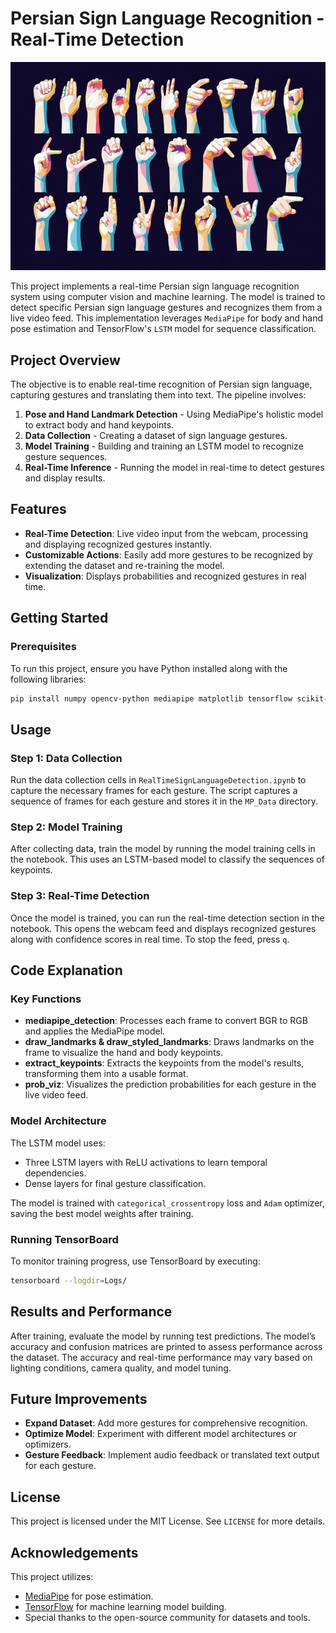 
# Persian Sign Language Recognition - Real-Time Detection

![Image](./Images/sign-language-readme.jpg)

This project implements a real-time Persian sign language recognition system using computer vision and machine learning. The model is trained to detect specific Persian sign language gestures and recognizes them from a live video feed. This implementation leverages `MediaPipe` for body and hand pose estimation and TensorFlow's `LSTM` model for sequence classification. 

## Project Overview

The objective is to enable real-time recognition of Persian sign language, capturing gestures and translating them into text. The pipeline involves:
1. **Pose and Hand Landmark Detection** - Using MediaPipe's holistic model to extract body and hand keypoints.
2. **Data Collection** - Creating a dataset of sign language gestures.
3. **Model Training** - Building and training an LSTM model to recognize gesture sequences.
4. **Real-Time Inference** - Running the model in real-time to detect gestures and display results.

## Features

- **Real-Time Detection**: Live video input from the webcam, processing and displaying recognized gestures instantly.
- **Customizable Actions**: Easily add more gestures to be recognized by extending the dataset and re-training the model.
- **Visualization**: Displays probabilities and recognized gestures in real time.

## Getting Started

### Prerequisites

To run this project, ensure you have Python installed along with the following libraries:

```bash
pip install numpy opencv-python mediapipe matplotlib tensorflow scikit-learn visualkeras
```

## Usage

### Step 1: Data Collection

Run the data collection cells in `RealTimeSignLanguageDetection.ipynb` to capture the necessary frames for each gesture. The script captures a sequence of frames for each gesture and stores it in the `MP_Data` directory.

### Step 2: Model Training

After collecting data, train the model by running the model training cells in the notebook. This uses an LSTM-based model to classify the sequences of keypoints.

### Step 3: Real-Time Detection

Once the model is trained, you can run the real-time detection section in the notebook. This opens the webcam feed and displays recognized gestures along with confidence scores in real time. To stop the feed, press `q`.

## Code Explanation

### Key Functions

- **mediapipe_detection**: Processes each frame to convert BGR to RGB and applies the MediaPipe model.
- **draw_landmarks & draw_styled_landmarks**: Draws landmarks on the frame to visualize the hand and body keypoints.
- **extract_keypoints**: Extracts the keypoints from the model's results, transforming them into a usable format.
- **prob_viz**: Visualizes the prediction probabilities for each gesture in the live video feed.

### Model Architecture

The LSTM model uses:
- Three LSTM layers with ReLU activations to learn temporal dependencies.
- Dense layers for final gesture classification.

The model is trained with `categorical_crossentropy` loss and `Adam` optimizer, saving the best model weights after training.

### Running TensorBoard

To monitor training progress, use TensorBoard by executing:
```bash
tensorboard --logdir=Logs/
```

## Results and Performance

After training, evaluate the model by running test predictions. The model’s accuracy and confusion matrices are printed to assess performance across the dataset. The accuracy and real-time performance may vary based on lighting conditions, camera quality, and model tuning.

## Future Improvements

- **Expand Dataset**: Add more gestures for comprehensive recognition.
- **Optimize Model**: Experiment with different model architectures or optimizers.
- **Gesture Feedback**: Implement audio feedback or translated text output for each gesture.

## License

This project is licensed under the MIT License. See `LICENSE` for more details.

## Acknowledgements

This project utilizes:
- [MediaPipe](https://google.github.io/mediapipe/) for pose estimation.
- [TensorFlow](https://www.tensorflow.org/) for machine learning model building.
- Special thanks to the open-source community for datasets and tools.

